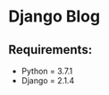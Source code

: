 # Django Blog

<h2>Requirements:</h2>

<ul>
<li> Python = 3.7.1 </li>
<li> Django = 2.1.4 </li>
</ul>
